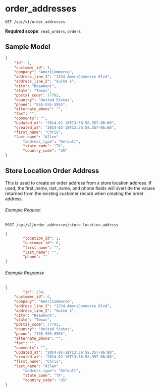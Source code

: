 order_addresses
===============

```shell
GET /api/v1/order_addresses
```

**Required scope**: `read_orders`, `orders`

Sample Model
------------

```json
{
	"id": 1,
	"customer_id": 1,
	"company": "AmeriCommerce",
	"address_line_1": "1234 AmeriCommerce Blvd",
	"address_line_2": "Suite 1",
	"city": "Beaumont",
	"state": "Texas",
	"postal_code": 77702,
	"country": "United States",
	"phone": "555-555-5555",
	"alternate_phone": "",
	"fax": "",
	"comments": "",
	"updated_at": "2014-02-18T13:36:58.357-06:00",
	"created_at": "2014-02-18T13:36:58.357-06:00",
	"first_name": "Chris",
	"last_name": "Allen"
        "address_type": "Default",
        "state_code": "TX",
        "country_code": "US"
}
```

Store Location Order Address
--------------------

This is used to create an order address from a store location address. If used, the first_name, last_name, and phone fields will override the values returned from the existing customer record when creating the order address.

###### Example Request

```Shell
POST /api/v1/order_addresses/store_location_address
```

```json
{
        "location_id": 1,
        "customer_id": 6,
        "first_name": "",
        "last_name": "",
        "phone": ""
}
```

###### Example Response

```json
{
        "id": 234,
	"customer_id": 6,
	"company": "AmeriCommerce",
	"address_line_1": "1234 AmeriCommerce Blvd",
	"address_line_2": "Suite 1",
	"city": "Beaumont",
	"state": "Texas",
	"postal_code": 77702,
	"country": "United States",
	"phone": "555-555-5555",
	"alternate_phone": "",
	"fax": "",
	"comments": "",
	"updated_at": "2014-02-18T13:36:58.357-06:00",
	"created_at": "2014-02-18T13:36:58.357-06:00",
	"first_name": "Chris",
	"last_name": "Allen"
        "address_type": "Default",
        "state_code": "TX",
        "country_code": "US" 
}
```